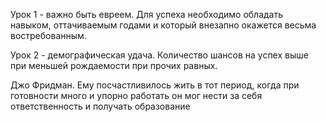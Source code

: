 Урок 1 - важно быть евреем.
Для успеха необходимо обладать навыком, оттачиваемым годами и который внезапно окажется весьма востребованным.

Урок 2 - демографическая удача.
Количество шансов на успех выше при меньшей рождаемости при прочих равных.

Джо Фридман.
Ему посчастливилось жить в тот период, когда при готовности много и упорно работать он мог нести за себя ответственность и получать образование